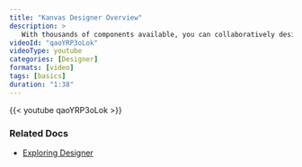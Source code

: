 ```yaml
---
title: "Kanvas Designer Overview"
description: >
   With thousands of components available, you can collaboratively design and operate your multi-cloud and cloud native infrastructure.
videoId: "qaoYRP3oLok"
videoType: youtube 
categories: [Designer]
formats: [video]
tags: [basics]
duration: "1:38"
---
```


{{< youtube qaoYRP3oLok >}}

### Related Docs

- [Exploring Designer](/kanvas/designer/)